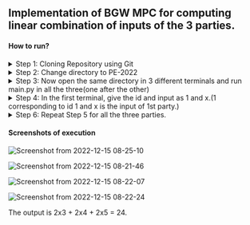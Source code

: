 ## Implementation of BGW MPC for computing linear combination of inputs of the 3 parties.

#### How to run?

<details>
<summary>
Step 1: Cloning Repository using Git
  </summary>
<br>

```bash
git clone https://github.com/'<your-github-username>'/classDeck.git
```

</details>


<details>
<summary>
Step 2: Change directory to PE-2022
</summary>
<br>

```bash
cd classDeck
```

</details>

<details>
<summary>
Step 3: Now open the same directory in 3 different terminals and run main.py in all the three(one after the other)
</summary>
<br>

```bash
python3 main.py
```
</details>

<details>
<summary>
Step 4: In the first terminal, give the id and input as 1 and x.(1 corresponding to id 1 and x is the input of 1st party.) 
</summary>
</details>


<details>
<summary>
Step 6: Repeat Step 5 for all the three parties.
</summary>
</details>

#### Screenshots of execution
![Screenshot from 2022-12-15 08-25-10](https://user-images.githubusercontent.com/76842817/207763866-9340ec92-673d-4a82-a149-afceadd88029.png)
  
![Screenshot from 2022-12-15 08-21-46](https://user-images.githubusercontent.com/76842817/207763823-5e82fca6-b13b-41f8-b4b4-4d7c84f34723.png)

![Screenshot from 2022-12-15 08-22-07](https://user-images.githubusercontent.com/76842817/207763836-6fc0028f-a44c-4506-a4f9-dea8ae22dc4a.png)


![Screenshot from 2022-12-15 08-22-24](https://user-images.githubusercontent.com/76842817/207763846-1f7fe3ce-71a8-45d7-8a6d-578188b9a190.png)

The output is 2x3 + 2x4 + 2x5 = 24.
